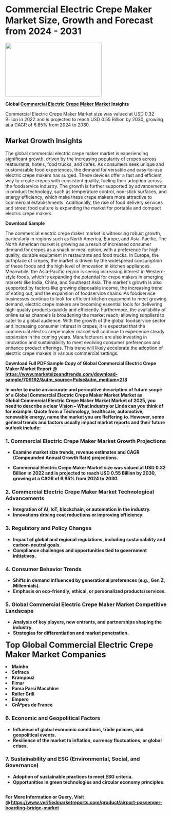 <H1>Commercial Electric Crepe Maker Market Size, Growth and Forecast from 2024 - 2031</H1><img class="aligncenter size-medium wp-image-584254" src="https://thirdeyenews.in/wp-content/uploads/2024/09/Global-Market-Research-300x168.jpeg" alt="" width="300" height="168" /><p><strong>Global&nbsp;<a href="https://www.marketsizeandtrends.com/download-sample/709192/&amp;utm_source=Pulse&amp;utm_medium=218">Commercial Electric Crepe Maker Market</a> Insights</strong></p><p>Commercial Electric Crepe Maker Market size was valued at USD 0.32 Billion in 2022 and is projected to reach USD 0.55 Billion by 2030, growing at a CAGR of 6.85% from 2024 to 2030.</p><p><h2>Market Growth Insights</h2> <p>The global commercial electric crepe maker market is experiencing significant growth, driven by the increasing popularity of crepes across restaurants, hotels, food trucks, and cafes. As consumers seek unique and customizable food experiences, the demand for versatile and easy-to-use electric crepe makers has surged. These devices offer a fast and efficient way to create crepes with consistent quality, fueling their adoption across the foodservice industry. The growth is further supported by advancements in product technology, such as temperature control, non-stick surfaces, and energy efficiency, which make these crepe makers more attractive to commercial establishments. Additionally, the rise of food delivery services and street food culture is expanding the market for portable and compact electric crepe makers.</p> <p><strong>Download Sample</strong></p> <p>The commercial electric crepe maker market is witnessing robust growth, particularly in regions such as North America, Europe, and Asia-Pacific. The North American market is growing as a result of increased consumer demand for crepes as a snack or meal option, with a preference for high-quality, durable equipment in restaurants and food trucks. In Europe, the birthplace of crepes, the market is driven by the widespread consumption of these foods and the high level of innovation in kitchen appliances. Meanwhile, the Asia-Pacific region is seeing increasing interest in Western-style foods, which is expanding the potential for crepe makers in emerging markets like India, China, and Southeast Asia. The market's growth is also supported by factors like growing disposable income, the increasing trend of eating out, and the expansion of foodservice chains. As foodservice businesses continue to look for efficient kitchen equipment to meet growing demand, electric crepe makers are becoming essential tools for delivering high-quality products quickly and efficiently. Furthermore, the availability of online sales channels is broadening the market reach, allowing suppliers to cater to a global audience. With the growth of the global foodservice sector and increasing consumer interest in crepes, it is expected that the commercial electric crepe maker market will continue to experience steady expansion in the coming years. Manufacturers are also investing in innovation and sustainability to meet evolving consumer preferences and enhance product offerings. This trend will likely accelerate the adoption of electric crepe makers in various commercial settings. <p><strong></p><p><span class=""><strong>Download Full PDF Sample Copy of Global Commercial Electric Crepe Maker Market Report</strong> @ <a href="https://www.marketsizeandtrends.com/download-sample/709192/&amp;utm_source=Pulse&amp;utm_medium=218" target="_blank">https://www.marketsizeandtrends.com/download-sample/709192/&amp;utm_source=Pulse&amp;utm_medium=218</a></span></p><p>In order to make an accurate and perceptive description of future scope of a Global&nbsp;Commercial Electric Crepe Maker Market Market as Global&nbsp;Commercial Electric Crepe Maker Market Market of 2025, you need to describe a clear Vision &ndash; What Industry or Linda can you think of for example: Quote from a Technology, healthcare, automotive, renewable energy, name the market you are Reffering to. However, some general trends and factors usually impact market reports and their future outlook include:</p><h3>1.&nbsp;<strong>Commercial Electric Crepe Maker Market Growth Projections</strong></h3><ul><li>Examine market size trends, revenue estimates and CAGR (Compounded Annual Growth Rate) projections.</li><li><p>Commercial Electric Crepe Maker Market size was valued at USD 0.32 Billion in 2022 and is projected to reach USD 0.55 Billion by 2030, growing at a CAGR of 6.85% from 2024 to 2030.</p></li></ul><h3>2.&nbsp;<strong>Commercial Electric Crepe Maker Market Technological Advancements</strong></h3><ul><li>Integration of AI, IoT, blockchain, or automation in the industry.</li><li>Innovations driving cost reductions or improving efficiency.</li></ul><h3>3.&nbsp;<strong>Regulatory and Policy Changes</strong></h3><ul><li>Impact of global and regional regulations, including sustainability and carbon-neutral goals.</li><li>Compliance challenges and opportunities tied to government initiatives.</li></ul><h3>4.&nbsp;<strong>Consumer Behavior Trends</strong></h3><ul><li>Shifts in demand influenced by generational preferences (e.g., Gen Z, Millennials).</li><li>Emphasis on eco-friendly, ethical, or personalized products/services.</li></ul><h3>5.&nbsp;<strong>Global Commercial Electric Crepe Maker Market Competitive Landscape</strong></h3><ul><li>Analysis of key players, new entrants, and partnerships shaping the industry.</li><li>Strategies for differentiation and market penetration.</li></ul><p data-pm-slice="1 1 []"><span style="color: inherit; font-family: inherit; font-size: 25px;">Top Global Commercial Electric Crepe Maker Market Companies</span></p><div class="" data-test-id=""><p><li>Mainho</li><li> Sofraca</li><li> Krampouz</li><li> Fimar</li><li> Pama Parsi Macchine</li><li> Roller Grill</li><li> Empero</li><li> CrÃªpes de France</li></p></div><h3>6.&nbsp;<strong>Economic and Geopolitical Factors</strong></h3><ul><li>Influence of global economic conditions, trade policies, and geopolitical events.</li><li>Resilience of the market to inflation, currency fluctuations, or global crises.</li></ul><h3>7.&nbsp;<strong>Sustainability and ESG (Environmental, Social, and Governance)</strong></h3><ul><li>Adoption of sustainable practices to meet ESG criteria.</li><li>Opportunities in green technologies and circular economy principles.</li></ul><h2><strong style="font-size: 14px;">For More Information or Query, Visit @&nbsp;</strong><a style="background-color: #ffffff; font-size: 14px;" href="https://www.marketsizeandtrends.com/report/commercial-electric-crepe-maker-market/" target="_blank">https://www.verifiedmarketreports.com/product/airport-passenger-boarding-bridge-market</a></h2>
